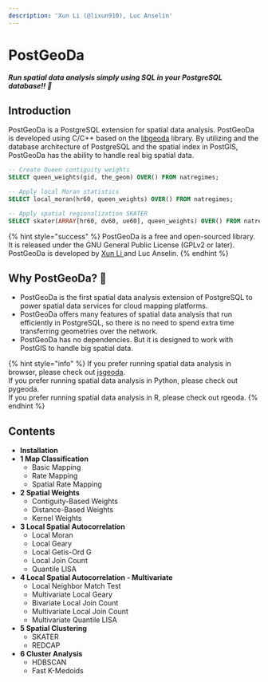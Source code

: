 ```yaml
---
description: 'Xun Li (@lixun910), Luc Anselin'
---
```


# PostGeoDa

_**Run spatial data analysis simply using SQL in your PostgreSQL database!!  🚀**_

## Introduction

PostGeoDa is a PostgreSQL extension for spatial data analysis. PostGeoDa is developed using C/C++ based on the [libgeoda](https://github.com/geodacenter/libgeoda) library. By utilizing and the database architecture of PostgreSQL and the spatial index in PostGIS, PostGeoDa has the ability to handle real big spatial data.

```sql
-- Create Queen contiguity weights
SELECT queen_weights(gid, the_geom) OVER() FROM natregimes;

-- Apply local Moran statistics
SELECT local_moran(hr60, queen_weights) OVER() FROM natregimes;

-- Apply spatial regionalization SKATER
SELECT skater(ARRAY[hr60, dv60, ue60], queen_weights) OVER() FROM natregimes;
```

{% hint style="success" %}
 PostGeoDa is a free and open-sourced library. It is released under the GNU General Public License \(GPLv2 or later\). PostGeoDa is developed by [Xun Li ](https://lixun910.github.io)and Luc Anselin. 
{% endhint %}

## Why PostGeoDa? 🤔

* PostGeoDa is the first spatial data analysis extension of PostgreSQL to power spatial data services for cloud mapping platforms.
* PostGeoDa offers many features of spatial data analysis that run efficiently in PostgreSQL, so there is no need to spend extra time transferring geometries over the network.
* PostGeoDa has no dependencies. But it is designed to work with PostGIS to handle big spatial data.

{% hint style="info" %}
If you prefer running spatial data analysis in browser, please check out [jsgeoda](https://www.npmjs.com/package/jsgeoda).  
If you prefer running spatial data analysis in Python, please check out pygeoda.  
If you prefer running spatial data analysis in R, please check out rgeoda. 
{% endhint %}

## Contents

* **Installation** 
* **1 Map Classification** 
  * Basic Mapping
  * Rate Mapping
  * Spatial Rate Mapping
* **2 Spatial Weights** 
  * Contiguity-Based Weights
  * Distance-Based Weights
  * Kernel Weights
* **3 Local Spatial Autocorrelation** 
  * Local Moran
  * Local Geary
  * Local Getis-Ord G
  * Local Join Count
  * Quantile LISA
* **4 Local Spatial Autocorrelation - Multivariate**
  * Local Neighbor Match Test
  * Multivariate Local Geary
  * Bivariate Local Join Count
  * Multivariate  Local Join Count
  * Multivariate Quantile LISA
* **5 Spatial Clustering** 
  * SKATER
  * REDCAP
* **6 Cluster Analysis** 
  * HDBSCAN
  * Fast K-Medoids

### 

